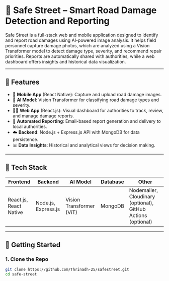 # 🚧 Safe Street – Smart Road Damage Detection and Reporting

Safe Street is a full-stack web and mobile application designed to identify and report road damages using AI-powered image analysis. It helps field personnel capture damage photos, which are analyzed using a Vision Transformer model to detect damage type, severity, and recommend repair priorities. Reports are automatically shared with authorities, while a web dashboard offers insights and historical data visualization.

---

## 🔧 Features

- 📱 **Mobile App** (React Native): Capture and upload road damage images.
- 🧠 **AI Model**: Vision Transformer for classifying road damage types and severity.
- 🧑‍💻 **Web App** (React.js): Visual dashboard for authorities to track, review, and manage damage reports.
- 💬 **Automated Reporting**: Email-based report generation and delivery to local authorities.
- ☁️ **Backend**: Node.js + Express.js API with MongoDB for data persistence.
- 📊 **Data Insights**: Historical and analytical views for decision making.

---

## 🧪 Tech Stack

| Frontend | Backend | AI Model | Database | Other |
|----------|---------|----------|----------|-------|
| React.js, React Native | Node.js, Express.js | Vision Transformer (ViT) | MongoDB | Nodemailer, Cloudinary (optional), GitHub Actions (optional) |

---

## 🚀 Getting Started

### 1. Clone the Repo

```bash
git clone https://github.com/Thrinadh-25/safestreet.git
cd safe-street
